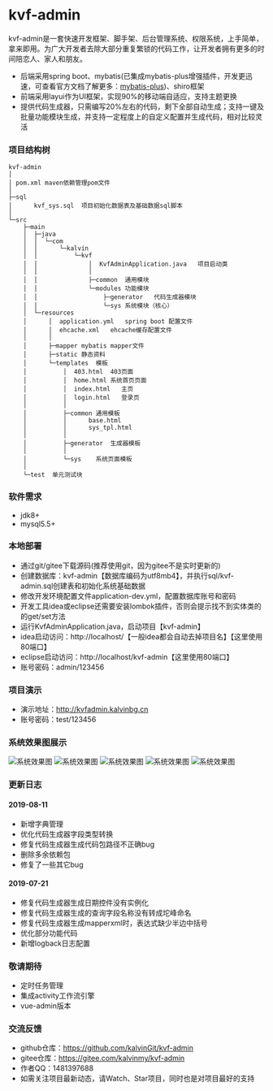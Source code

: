 # kvf-admin
kvf-admin是一套快速开发框架、脚手架、后台管理系统、权限系统，上手简单，拿来即用。为广大开发者去除大部分重复繁锁的代码工作，让开发者拥有更多的时间陪恋人、家人和朋友。
* 后端采用spring boot、mybatis(已集成mybatis-plus增强插件，开发更迅速，可查看官方文档了解更多：[mybatis-plus](https://baomidou.gitee.io/mybatis-plus-doc/#/quick-start))、shiro框架
* 前端采用layui作为UI框架，实现90%的移动端自适应，支持主题更换
* 提供代码生成器，只需编写20%左右的代码，剩下全部自动生成；支持一键及批量功能模块生成，并支持一定程度上的自定义配置并生成代码，相对比较灵活

### 项目结构树
````
kvf-admin
│
│ pom.xml maven依赖管理pom文件
│  
├─sql
│      kvf_sys.sql  项目初始化数据表及基础数据sql脚本
│      
└─src
    ├─main
    │  ├─java
    │  │  └─com
    │  │      └─kalvin
    │  │          └─kvf
    │  │              │  KvfAdminApplication.java   项目启动类
    │  │              │  
    │  │              ├─common  通用模块
    │  │              └─modules 功能模块
    │  │                  ├─generator   代码生成器模块
    │  │                  └─sys 系统模块（核心）
    │  └─resources
    │      │  application.yml   spring boot 配置文件
    │      │  ehcache.xml   ehcache缓存配置文件
    │      │  
    │      ├─mapper mybatis mapper文件
    │      ├─static 静态资料
    │      └─templates  模板
    │          │  403.html  403页面
    │          │  home.html 系统首页页面
    │          │  index.html   主页
    │          │  login.html   登录页
    │          │  
    │          ├─common 通用模板
    │          │      base.html
    │          │      sys_tpl.html
    │          │      
    │          ├─generator  生成器模板
    │          │          
    │          └─sys    系统页面模板
    │                  
    └─test  单元测试块

````

### 软件需求
* jdk8+
* mysql5.5+

### 本地部署
* 通过git/gitee下载源码(推荐使用git，因为gitee不是实时更新的)
* 创建数据库：kvf-admin【数据库编码为utf8mb4】，并执行sql/kvf-admin.sql创建表和初始化系统基础数据
* 修改开发环境配置文件application-dev.yml，配置数据库账号和密码
* 开发工具idea或eclipse还需要安装lombok插件，否则会提示找不到实体类的的get/set方法
* 运行KvfAdminApplication.java，启动项目【kvf-admin】
* idea启动访问：http://localhost/【一般idea都会自动去掉项目名】【这里使用80端口】
* eclipse启动访问：http://localhost/kvf-admin【这里使用80端口】
* 账号密码：admin/123456

### 项目演示
* 演示地址：http://kvfadmin.kalvinbg.cn
* 账号密码：test/123456

### 系统效果图展示

![系统效果图](http://cloud.kalvinbg.cn/image/kvf-admin.png)
![系统效果图](http://cloud.kalvinbg.cn/image/kvf-admin1.png)
![系统效果图](http://cloud.kalvinbg.cn/image/kvf-admin2.png)
![系统效果图](http://cloud.kalvinbg.cn/image/kvf-admin3.png)
![系统效果图](http://cloud.kalvinbg.cn/image/kvf-admin4.png)

### 更新日志
#### 2019-08-11
* 新增字典管理
* 优化代码生成器字段类型转换
* 修复代码生成器生成代码包路径不正确bug
* 删除多余依赖包
* 修复了一些其它bug

#### 2019-07-21
* 修复代码生成器生成日期控件没有实例化
* 修复代码生成器生成的查询字段名称没有转成坨峰命名
* 修复代码生成器生成mapperxml时，表达式缺少半边中括号
* 优化部分功能代码
* 新增logback日志配置

### 敬请期待
* 定时任务管理
* 集成activity工作流引擎
* vue-admin版本

### 交流反馈
* github仓库：https://github.com/kalvinGit/kvf-admin
* gitee仓库：https://gitee.com/kalvinmy/kvf-admin
* 作者QQ：1481397688
* 如需关注项目最新动态，请Watch、Star项目，同时也是对项目最好的支持

